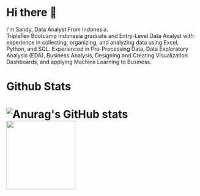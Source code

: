 <!-- ![CWS-full](https://user-images.githubusercontent.com/35327992/129471012-4400e56b-eda0-4143-971a-7b3214c0efc0.png) -->


<h1><b>Hi there</b> 👋 </h1>

I'm Sandy, Data Analyst From Indonesia. <br>
TripleTen Bootcamp Indonesia graduate and Entry-Level Data Analyst with experience in collecting, organizing, and analyzing data using Excel, Python, and SQL. Experienced in Pre-Processing Data, Data Exploratory Analysis (EDA), Business Analysis, Designing and Creating Visualization Dashboards, and applying Machine Learning to Business.

<h1><b>Github Stats</b><h1>

![Anurag's GitHub stats](https://github-readme-stats.vercel.app/api?username=sandys-ss&count_private=true)
<img height="180em" src="https://github-readme-stats-eight-theta.vercel.app/api/top-langs/?username=sandys-ss&layout=compact&langs_count=8"/>


